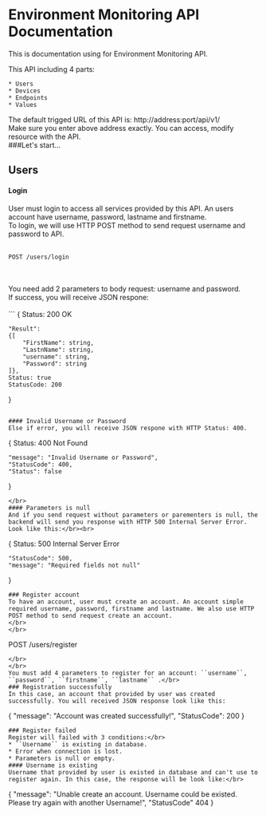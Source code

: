 # Environment Monitoring API Documentation

This is documentation using for Environment Monitoring API.

This API including 4 parts:
</br>
```
* Users
* Devices
* Endpoints
* Values
```

The default trigged URL of this API is: http://address:port/api/v1/</br>
Make sure you enter above address exactly. You can access, modify resource with the API.<br>
###Let's start...
## Users
#### Login
User must login to access all services provided by this API. An users account have username, password, lastname and firstname.</br>
To login, we will use HTTP POST method to send request username and password to API.
</br>
</br>

```
POST /users/login
```

</br>
<br>
You need add 2 parameters to body request: username and password.</br>
If success, you will receive JSON respone:</br></br>
```
{
    Status: 200 OK

    "Result":
    {[
        "FirstName": string,
        "LastnName": string,
        "username": string,
        "Password": string
    ]},
    Status: true
    StatusCode: 200
}
```

#### Invalid Username or Password
Else if error, you will receive JSON respone with HTTP Status: 400.
```
{
    Status: 400 Not Found

    "message": "Invalid Username or Password",
    "StatusCode": 400,
    "Status": false
} 
```
</br>
#### Parameters is null
And if you send request without parameters or parementers is null, the backend will send you response with HTTP 500 Internal Server Error. Look like this:</br><br>
```
{
    Status: 500 Internal Server Error

    "StatusCode": 500,
    "message": "Required fields not null"
}
```
### Register account
To have an account, user must create an account. An account simple required username, password, firstname and lastname. We also use HTTP POST method to send request create an account.
</br>
</br>
```
POST /users/register
```
</br>
</br>
You must add 4 parameters to register for an account: ``username``, ``password``, ``firstname``, ``lastname`` .</br>
### Registration successfully
In this case, an account that provided by user was created successfully. You will received JSON response look like this:
```
{
	"message": "Account was created successfully!",
	"StatusCode": 200
}
```
### Register failed
Register will failed with 3 conditions:</br>
* ``Username`` is existing in database.
* Error when connection is lost.
* Parameters is null or empty.
#### Username is existing
Username that provided by user is existed in database and can't use to register again. In this case, the response will be look like:</br>
```
{
	"message": "Unable create an account. Username could be existed. Please try again with another Username!",
	"StatusCode" 404
}
```
